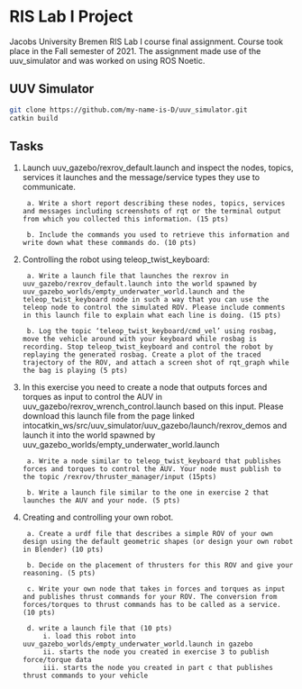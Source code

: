 # RIS Lab I Project

Jacobs University Bremen RIS Lab I course final assignment. Course took place in the Fall semester of 2021. 
The assignment made use of the uuv_simulator and was worked on using ROS Noetic.

## UUV Simulator

```bash
git clone https://github.com/my-name-is-D/uuv_simulator.git
catkin build
```

## Tasks

1. Launch uuv_gazebo/rexrov_default.launch and inspect the nodes, topics, services it launches and the message/service types they use to communicate.

        a. Write a short report describing these nodes, topics, services and messages including screenshots of rqt or the terminal output from which you collected this information. (15 pts)

        b. Include the commands you used to retrieve this information and write down what these commands do. (10 pts)

2. Controlling the robot using teleop_twist_keyboard:

        a. Write a launch file that launches the rexrov in uuv_gazebo/rexrov_default.launch into the world spawned by uuv_gazebo_worlds/empty_underwater_world.launch and the teleop_twist_keyboard node in such a way that you can use the teleop node to control the simulated ROV. Please include comments in this launch file to explain what each line is doing. (15 pts)

        b. Log the topic ‘teleop_twist_keyboard/cmd_vel’ using rosbag, move the vehicle around with your keyboard while rosbag is recording. Stop teleop_twist_keyboard and control the robot by replaying the generated rosbag. Create a plot of the traced trajectory of the ROV, and attach a screen shot of rqt_graph while the bag is playing (5 pts)

3. In this exercise you need to create a node that outputs forces and torques as input to control the AUV in uuv_gazebo/rexrov_wrench_control.launch based on this input. Please download this launch file from the page linked intocatkin_ws/src/uuv_simulator/uuv_gazebo/launch/rexrov_demos and launch it into the world spawned by uuv_gazebo_worlds/empty_underwater_world.launch

        a. Write a node similar to teleop_twist_keyboard that publishes forces and torques to control the AUV. Your node must publish to the topic /rexrov/thruster_manager/input (15pts)
    
        b. Write a launch file similar to the one in exercise 2 that launches the AUV and your node. (5 pts)
    
4. Creating and controlling your own robot.

        a. Create a urdf file that describes a simple ROV of your own design using the default geometric shapes (or design your own robot in Blender) (10 pts)
    
        b. Decide on the placement of thrusters for this ROV and give your reasoning. (5 pts)
    
        c. Write your own node that takes in forces and torques as input and publishes thrust commands for your ROV. The conversion from forces/torques to thrust commands has to be called as a service. (10 pts)
    
        d. write a launch file that (10 pts)
            i. load this robot into uuv_gazebo_worlds/empty_underwater_world.launch in gazebo
            ii. starts the node you created in exercise 3 to publish force/torque data
            iii. starts the node you created in part c that publishes thrust commands to your vehicle
